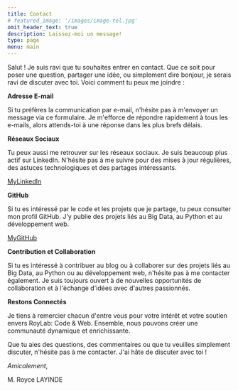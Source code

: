 ```yaml
---
title: Contact
# featured_image: '/images/image-tel.jpg'
omit_header_text: true
description: Laissez-moi un message!
type: page
menu: main
---
```


Salut ! Je suis ravi que tu souhaites entrer en contact. Que ce soit pour poser une question, partager une idée, ou simplement dire bonjour, je serais ravi de discuter avec toi. Voici comment tu peux me joindre :

**Adresse E-mail**

Si tu préfères la communication par e-mail, n'hésite pas à m'envoyer un message via ce formulaire. Je m'efforce de répondre rapidement à tous les e-mails, alors attends-toi à une réponse dans les plus brefs délais.

**Réseaux Sociaux**

Tu peux aussi me retrouver sur les réseaux sociaux. Je suis beaucoup plus actif sur LinkedIn. N'hésite pas à me suivre pour des mises à jour régulières, des astuces technologiques et des partages intéressants.

[MyLinkedIn](https://www.linkedin.com/in/malick-layinde-825a78257/)

**GitHub**

Si tu es intéressé par le code et les projets que je partage, tu peux consulter mon profil GitHub. J'y publie des projets liés au Big Data, au Python et au développement web.

[MyGitHub](https://github.com/Royce-LAYINDE)

**Contribution et Collaboration**

Si tu es intéressé à contribuer au blog ou à collaborer sur des projets liés au Big Data, au Python ou au développement web, n'hésite pas à me contacter également. Je suis toujours ouvert à de nouvelles opportunités de collaboration et à l'échange d'idées avec d'autres passionnés.

**Restons Connectés**

Je tiens à remercier chacun d'entre vous pour votre intérêt et votre soutien envers RoyLab: Code & Web. Ensemble, nous pouvons créer une communauté dynamique et enrichissante.

Que tu aies des questions, des commentaires ou que tu veuilles simplement discuter, n'hésite pas à me contacter. J'ai hâte de discuter avec toi !

*Amicalement*,

M. Royce LAYINDE
